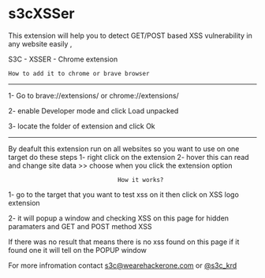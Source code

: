 # s3cXSSer
This extension will help you to detect GET/POST based XSS vulnerability in any website easily ,


S3C - XSSER - Chrome extension



    How to add it to chrome or brave browser
------------------------------------------------------

1- Go to brave://extensions/ or chrome://extensions/

2- enable Developer mode and click Load unpacked

3- locate the folder of extension and click Ok


-------------------------------------------------------

By deafult this extension run on all websites so you want to use on one target do these steps
1- right click on the extension 
2- hover this can read and change site data >> choose when you click the extension option


                                   How it works?

1- go to the target that you want to test xss on it then click on XSS logo extension

2- it will popup a window and checking XSS on this page for hidden paramaters and GET and POST method XSS

If there was no result that means there is no xss found on this page if it found one it will tell on the POPUP window



For more infromation contact s3c@wearehackerone.com or <a target=_blank href="https://twitter.com/s3c_krd">@s3c_krd</a>
